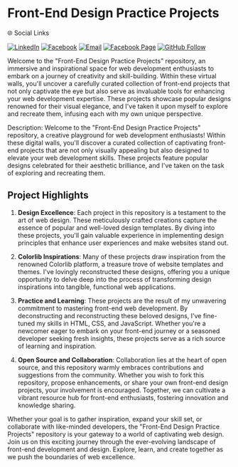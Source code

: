 <h1>Front-End Design Practice Projects</h1>
🌐 Social Links

[![LinkedIn](https://img.shields.io/badge/LinkedIn-%230077B5.svg?logo=linkedin&logoColor=white)](https://www.linkedin.com/in/md-abdullah-al-shakil-98882718a/)
[![Facebook](https://img.shields.io/badge/Facebook-%231877F2.svg?logo=facebook&logoColor=white)](https://www.facebook.com/shakilmdabdullahal)
[![Email](https://img.shields.io/badge/Email-D14836?logo=gmail&logoColor=white)](https://mail.google.com/mail/?view=cm&fs=1&to=contact.shakil3300@gmail.com)
[![Facebook Page](https://img.shields.io/badge/Facebook%20Page-%231877F2.svg?logo=facebook&logoColor=white)](https://www.facebook.com/maashakil/)
[![GitHub Follow](https://img.shields.io/badge/GitHub-Follow%20Me-black?logo=github&logoColor=white)](https://github.com/Shakil-md-abdullah-al)
</br>

Welcome to the "Front-End Design Practice Projects" repository, an immersive and inspirational space for web development enthusiasts to embark on a journey of creativity and skill-building. Within these virtual walls, you'll uncover a carefully curated collection of front-end projects that not only captivate the eye but also serve as invaluable tools for enhancing your web development expertise. These projects showcase popular designs renowned for their visual elegance, and I've taken it upon myself to explore and recreate them, infusing each with my own unique perspective.


Description:
Welcome to the "Front-End Design Practice Projects" repository, a creative playground for web development enthusiasts! Within these digital walls, you'll discover a curated collection of captivating front-end projects that are not only visually appealing but also designed to elevate your web development skills. These projects feature popular designs celebrated for their aesthetic brilliance, and I've taken on the task of exploring and recreating them.

<h2>Project Highlights</h2>

1. **Design Excellence**: Each project in this repository is a testament to the art of web design. These meticulously crafted creations capture the essence of popular and well-loved design templates. By diving into these projects, you'll gain valuable experience in implementing design principles that enhance user experiences and make websites stand out.

2. **Colorlib Inspirations**: Many of these projects draw inspiration from the renowned Colorlib platform, a treasure trove of website templates and themes. I've lovingly reconstructed these designs, offering you a unique opportunity to delve deep into the process of transforming design inspirations into tangible, functional web applications.

3. **Practice and Learning**: These projects are the result of my unwavering commitment to mastering front-end web development. By deconstructing and reconstructing these beloved designs, I've fine-tuned my skills in HTML, CSS, and JavaScript. Whether you're a newcomer eager to embark on your front-end journey or a seasoned developer seeking fresh insights, these projects serve as a rich source of learning and inspiration.

4. **Open Source and Collaboration**: Collaboration lies at the heart of open source, and this repository warmly embraces contributions and suggestions from the community. Whether you wish to fork this repository, propose enhancements, or share your own front-end design projects, your involvement is encouraged. Together, we can cultivate a vibrant resource hub for front-end enthusiasts, fostering innovation and knowledge sharing.

Whether your goal is to gather inspiration, expand your skill set, or collaborate with like-minded developers, the "Front-End Design Practice Projects" repository is your gateway to a world of captivating web design. Join us on this exciting journey through the ever-evolving landscape of front-end development and design. Explore, learn, and create together as we push the boundaries of web excellence.
